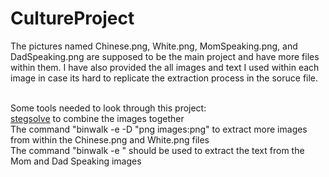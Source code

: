 # CultureProject
The  pictures named Chinese.png, White.png, MomSpeaking.png, and DadSpeaking.png are supposed to be the main project and have more files within them.  I have also provided the all images and text I used within each image in case its hard to replicate the extraction process in the soruce file.<br /> <br />

Some tools needed to look through this project: <br />
[stegsolve](https://wiki.bi0s.in/steganography/stegsolve/) to combine the images together <br />
The command "binwalk -e -D "png images:png" to extract more images from within the Chinese.png and White.png files <br />
The command "binwalk -e " should be used to extract the text from the Mom and Dad Speaking images
